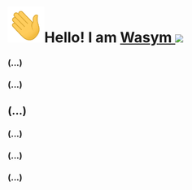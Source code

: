 <h1> <img src="https://raw.githubusercontent.com/ABSphreak/ABSphreak/master/gifs/Hi.gif" height=70px>Hello! I am <a href="https://iwas-coder.github.io/">Wasym <a> <img src="https://emojis.slackmojis.com/emojis/images/1531849430/4246/blob-sunglasses.gif?1531849430" height=70px></h1>
</h1>

### (...)
  
### (...)

## (...)
  
### (...)
  
### (...)
  
### (...)
